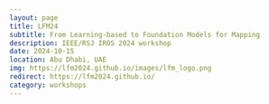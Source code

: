 ```yaml
---
layout: page
title: LFM24
subtitle: From Learning-based to Foundation Models for Mapping
description: IEEE/RSJ IROS 2024 workshop
date: 2024-10-15
location: Abu Dhabi, UAE
img: https://lfm2024.github.io/images/lfm_logo.png
redirect: https://lfm2024.github.io/
category: workshops
---
```

